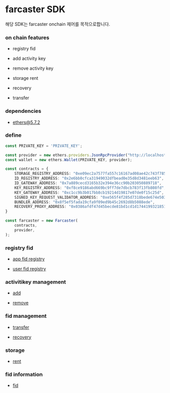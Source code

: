 # farcaster SDK

해당 SDK는 farcaster onchain 제어를 목적으로합니다.

### on chain features

* registry fid

* add activity key

* remove activity key

* storage rent

* recovery

* transfer

### dependencies 

* ethers@5.7.2

### define

```ts
const PRIVATE_KEY = 'PRIVATE_KEY';

const provider = new ethers.providers.JsonRpcProvider("http://localhost:8545");
const wallet = new ethers.Wallet(PRIVATE_KEY, provider);

const contracts = {
    STORAGE_REGISTRY_ADDRESS: "0xe09ec2a7577fa557c16167ad08ae42c743f785c3",
    ID_REGISTRY_ADDRESS: "0x2e6bb0cfca31949032dfbead0e35d8d3481eeb63",
    ID_GATEWAY_ADDRESS: "0x7a889cecd3165b32e394e36cc90b203050889718",
    KEY_REGISTRY_ADDRESS: "0xf8ce9186abd669bc9ff7de7dbcb783f13fb808fd",
    KEY_GATEWAY_ADDRESS: "0xc1cc9b3b017bb8cb19214d19817e07de0f15c25d",
    SIGNED_KEY_REQUEST_VALIDATOR_ADDRESS: "0xe565f4f285d7318bede674e503bced1faa4e1bdf",
    BUNDLER_ADDRESS: "0x8f5ef5fada19cfa9f09ed9b45c2692d8b5088ede",
    RECOVERY_PROXY_ADDRESS: "0x0386afdf47d45becde81bd1cd1d1744199321851",
}

const farcaster = new Farcaster(
    contracts,
    provider,
);
```

### registry fid

* [app fid registry](./example/app-fid-registry.ts)

* [user fid registry](./example/user-fid-registry.ts)

### activitikey management

* [add](./example/activitykey-add.ts)

* [remove](./example/activitykey-remove.ts)

### fid management

* [transfer](./example/transfer.ts)

* [recovery](./example/recovery.ts)

### storage

* [rent](./example/rent.ts)

### fid information 

* [fid](./example/fid-information.ts)